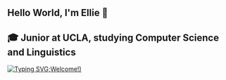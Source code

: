 ## Hello World, I'm Ellie 👋
## 🎓 Junior at UCLA, studying Computer Science and Linguistics
[![Typing SVG](https://readme-typing-svg.demolab.com?font=Fira+Code&pause=1000&color=F724A4&background=6AFFB900&multiline=true&width=435&lines=In+the+Github%2C+we're+all+family%3A);Welcome!)](https://git.io/typing-svg)
<!--
**ellietownsend/ellietownsend** is a ✨ _special_ ✨ repository because its `README.md` (this file) appears on your GitHub profile.

## Here are some ideas to get you started:

- 🔭 I’m currently working on ...
- 🌱 I’m currently learning ...
- 👯 I’m looking to collaborate on ...
- 🤔 I’m looking for help with ...
- 💬 Ask me about ...
- 📫 How to reach me: ...
- 😄 Pronouns: ...
- ⚡ Fun fact: ...
-->
